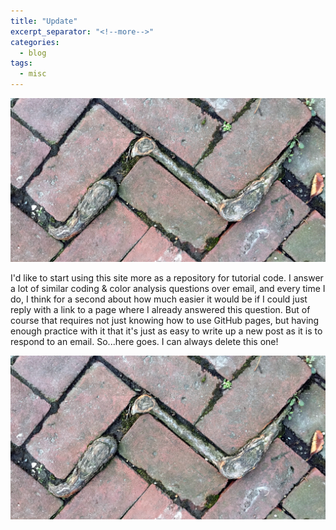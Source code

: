 ```yaml
---
title: "Update"
excerpt_separator: "<!--more-->"
categories:
  - blog
tags:
  - misc
---
```


![](../images/plant_macro/IMG_4904.JPG)

<!--more-->

I'd like to start using this site more as a repository for tutorial code. I answer a lot of similar coding & color analysis questions over email, and every time I do, I think for a second about how much easier it would be if I could just reply with a link to a page where I already answered this question. But of course that requires not just knowing how to use GitHub pages, but having enough practice with it that it's just as easy to write up a new post as it is to respond to an email. So...here goes. I can always delete this one!

![](../images/plant_macro/IMG_4904.JPG)
